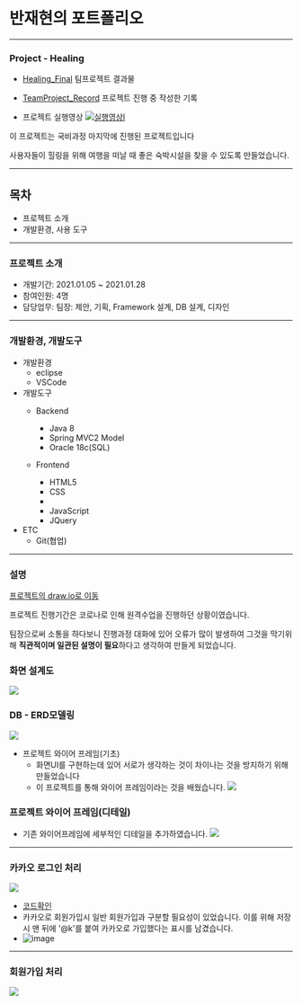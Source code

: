 # 반재현의 포트폴리오

---

### Project - Healing
- [Healing_Final](https://github.com/JaeHyun-Ban/Healing_Final)
팀프로젝트 결과물
- [TeamProject_Record](https://github.com/JaeHyun-Ban/TeamProject_Record)
프로젝트 진행 중 작성한 기록

- 프로젝트 실행영상
[![실행영상l](https://user-images.githubusercontent.com/60961649/158552046-05cb7dd7-0534-4d9e-b034-ccacbf2ff576.png)](https://www.youtube.com/watch?v=ekC01lIsz0M&ab_channel=Mulia)


이 프로젝트는 국비과정 마지막에 진행된 프로젝트입니다

사용자들이 힐링을 위해 여행을 떠날 때 좋은 숙박시설을 찾을 수 있도록 만들었습니다.

---

## 목차
- 프로젝트 소개
- 개발환경, 사용 도구

---

### 프로젝트 소개

- 개발기간: 2021.01.05 ~ 2021.01.28
- 참여인원: 4명
- 담당업무: 팀장: 제안, 기획, Framework 설계, DB 설계, 디자인

---

### 개발환경, 개발도구
- 개발환경
  - eclipse
  - VSCode
- 개발도구
  - Backend
      - Java 8
      - Spring MVC2 Model
      - Oracle 18c(SQL)
   
   - Frontend
     - HTML5
     - CSS
     - 
     - JavaScript
     - JQuery
- ETC
  - Git(협업)
  
--- 

### 설명
[프로젝트의 draw.io로 이동](https://drive.google.com/file/d/11hfCJgL-oQzG4CAst2sfZahFVTJ6hVA-/view?usp=sharing)

프로젝트 진행기간은 코로나로 인해 원격수업을 진행하던 상황이였습니다.

팀장으로써 소통을 하다보니 진행과정 대화에 있어 오류가 많이 발생하여 그것을 막기위해 **직관적이며 일관된 설명이 필요**하다고 생각하여 만들게 되었습니다.

### 화면 설계도
![](https://images.velog.io/images/wogus0808/post/ac6d0b00-224d-4f62-92f9-4dcd0db96732/%ED%94%84%EB%A1%9C%EC%A0%9D%ED%8A%B8_%EC%99%80%EC%9D%B4%EC%96%B4%ED%94%84%EB%A0%88%EC%9E%84_%EB%B3%B5%EC%82%AC-%ED%99%94%EB%A9%B4%EC%84%A4%EA%B3%84.jpg)

### DB - ERD모델링
![](https://images.velog.io/images/wogus0808/post/b21d7ddf-636b-4db0-97a7-e3a2461ab499/%ED%94%84%EB%A1%9C%EC%A0%9D%ED%8A%B8_%EC%99%80%EC%9D%B4%EC%96%B4%ED%94%84%EB%A0%88%EC%9E%84_%EB%B3%B5%EC%82%AC-DB_ER%EB%8B%A4%EC%9D%B4%EC%96%B4%EA%B7%B8%EB%9E%A8%20(1).jpg)


- 프로젝트 와이어 프레임(기초)
  - 화면UI를 구현하는데 있어 서로가 생각하는 것이 차이나는 것을 방지하기 위해 만들었습니다
  - 이 프로젝트를 통해 와이어 프레임이라는 것을 배웠습니다.
![](https://images.velog.io/images/wogus0808/post/6739096c-f205-4748-be29-81cf017c4a08/%ED%94%84%EB%A1%9C%EC%A0%9D%ED%8A%B8_%EC%99%80%EC%9D%B4%EC%96%B4%ED%94%84%EB%A0%88%EC%9E%84_%EB%B3%B5%EC%82%AC-%EC%99%80%EC%9D%B4%EC%96%B4%ED%94%84%EB%A0%88%EC%9E%84.jpg)

### 프로젝트 와이어 프레임(디테일)
  - 기존 와이어프레임에 세부적인 디테일을 추가하였습니다.
![](https://images.velog.io/images/wogus0808/post/71563060-7b27-487e-a63b-aea8244322ec/%ED%94%84%EB%A1%9C%EC%A0%9D%ED%8A%B8_%EC%99%80%EC%9D%B4%EC%96%B4%ED%94%84%EB%A0%88%EC%9E%84_%EB%B3%B5%EC%82%AC-%EC%99%80%EC%9D%B4%EC%96%B4%ED%94%84%EB%A0%88%EC%9E%84_%EB%94%94%ED%85%8C%EC%9D%BC.jpg)

--- 

### 카카오 로그인 처리

![](https://images.velog.io/images/wogus0808/post/e8d26eab-ca1a-48a2-900e-acc5b1c1cddf/image.png)

- [코드확인](https://github.com/JaeHyun-Ban/etc/blob/master/Healing/src/main/webapp/WEB-INF/views/user/login.jsp#L124)
- 카카오로 회원가입시 일반 회원가입과 구분할 필요성이 있었습니다.
 이를 위해 저장 시 맨 뒤에 '@k'를 붙여 카카오로 가입했다는 표시를 남겼습니다.
- ![image](https://user-images.githubusercontent.com/60961649/117908953-51525480-b314-11eb-8da2-e07a8f6d4924.png)


---

### 회원가입 처리

![](https://images.velog.io/images/wogus0808/post/5d8c7814-5002-4a9b-b2ab-ad1f0552ee78/image.png)







